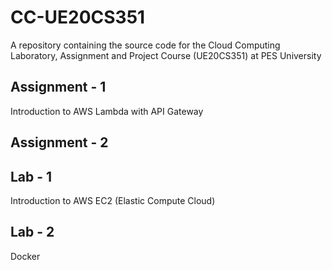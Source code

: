 # CC-UE20CS351
A repository containing the source code for the Cloud Computing Laboratory, Assignment and Project Course (UE20CS351) at PES University

## Assignment - 1
Introduction to AWS Lambda with API Gateway

## Assignment - 2


## Lab - 1
Introduction to AWS EC2 (Elastic Compute Cloud)

## Lab - 2 
Docker
